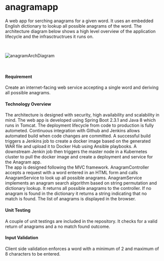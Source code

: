 # anagramapp

A web app for serching anagrams for a given word. It uses an embedded English dictionary to lookup all possible anagrams of the word. The architecture diagram below shows a high level overview of the application lifecycle and the infrasctructrues it runs on.

<br>

![anagramArchDiagram](https://user-images.githubusercontent.com/36462985/86835100-a45ed980-c069-11ea-8bed-76f720db4865.png)

<br>

<h4> Requirement </h4>
Create an internet-facing web service accepting a single word and deriving all possible anagrams.

<h4> Technology Overview </h4>
The architecture is designed with security, high availability and scalability in mind. The web app is developed using Spring Boot 2.3.1 and Java 8 which runs in Tomcat. The deployment lifecycle from code to production is fully autometed. Continuous integration with Github and Jenkins allows automated build when code changes are committed. A successful build triggers a Jenkins job to create a docker image based on the generated WAR file and upload it to Docker Hub using Ansible playbooks. A downstream Jenkin job then triggers the master node in a Kubernetes cluster to pull the docker image and create a deployment and service for the Anagram app.
<br>
The app is designed following the MVC framework. AnagramController accepts a request with a word entered in an HTML form and calls AnagramService to look up all possible anagrams. AnagramService implements an anagram search algorithm based on string permutation and dictionary lookup.  It returns all possible anagrams to the controller. If no anagram is found in the dictionary it returns a string indicating that no match is found. The list of anagrams is displayed in the browser.

<h4> Unit Testing </h4>
A couple of unit testings are included in the repository. It checks for a valid return of anagrams and a no match found outcome.

<h4> Input Validation </h4>
Client side validation enforces a word with a minimum of 2 and maximum of 8 characters to be entered.


